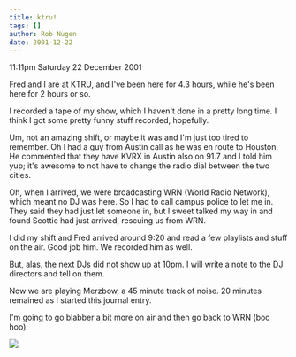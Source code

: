 ```yaml
---
title: ktru!
tags: []
author: Rob Nugen
date: 2001-12-22
---
```


<p class=date>11:11pm Saturday 22 December 2001</p>

<p>Fred and I are at KTRU, and I've been here for 4.3
hours, while he's been here for 2 hours or so.</p>

<p>I recorded a tape of my show, which I haven't done
in a pretty long time.  I think I got some pretty
funny stuff recorded, hopefully.</p>

<p>Um, not an amazing shift, or maybe it was and I'm
just too tired to remember.  Oh I had a guy from
Austin call as he was en route to Houston.  He
commented that they have KVRX in Austin also on 91.7
and I told him yup; it's awesome to not have to change
the radio dial between the two cities.</p>

<p>Oh, when I arrived, we were broadcasting WRN (World
Radio Network), which meant no DJ was here.  So I had
to call campus police to let me in.  They said they
had just let someone in, but I sweet talked my way in
and found Scottie had just arrived, rescuing us from
WRN.</p>

<p>I did my shift and Fred arrived around 9:20 and
read a few playlists and stuff on the air.  Good job
him.  We recorded him as well.</p>

<p>But, alas, the next DJs did not show up at 10pm.  I
will write a note to the DJ directors and tell on
them.</p>

<p>Now we are playing Merzbow, a 45 minute track of
noise.  20 minutes remained as I started this journal
entry.</p>

<p>I'm going to go blabber a bit more on air and then
go back to WRN (boo hoo).</p>

<p><img src="/images/rob/wL-ROB.gif"/></p>
